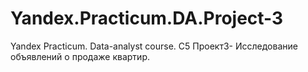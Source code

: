 # Yandex.Practicum.DA.Project-3
Yandex Practicum. Data-analyst course. С5 Проект3- Исследование объявлений о продаже квартир.  
